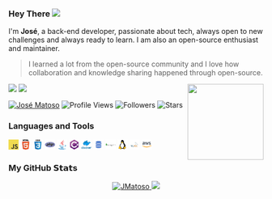 ### Hey There <img src="https://media.giphy.com/media/hvRJCLFzcasrR4ia7z/giphy.gif" width="25">

I'm <b>José</b>, a back-end developer, passionate about tech, always open to new challenges and always ready to learn. I am also an open-source enthusiast and maintainer. <br>
 
> I learned a lot from the open-source community and I love how collaboration 
and knowledge sharing happened through open-source.

<img align ="right" src = "https://i.imgur.com/w4pKOQi.jpg" width="150" height="150">
 
<a href = "mailto:jos3matosoj@gmail.com"><img src="https://img.shields.io/badge/-Gmail-%23333?style=for-the-badge&logo=gmail&logoColor=white" target="_blank"></a>
<a href="https://www.linkedin.com/in/josematoso/" target="_blank"><img src="https://img.shields.io/badge/-LinkedIn-%230077B5?style=for-the-badge&logo=linkedin&logoColor=white" target="_blank"></a> 

[![José Matoso](https://img.shields.io/badge/José-Matoso-<COLOR>.svg)](https://shields.io/) ![Profile Views](https://komarev.com/ghpvc/?username=jmatoso&color=green) ![Followers](https://img.shields.io/github/followers/jmatoso) ![Stars](https://img.shields.io/github/stars/jmatoso?label=Profile%20Stars&logo=Profile%20stars&logoColor=g) 

### Languages and Tools 
<code><img height="20" src="https://raw.githubusercontent.com/github/explore/80688e429a7d4ef2fca1e82350fe8e3517d3494d/topics/javascript/javascript.png"></code>
<code><img height="20" src="https://raw.githubusercontent.com/github/explore/80688e429a7d4ef2fca1e82350fe8e3517d3494d/topics/html/html.png"></code>
<code><img height="20" src="https://raw.githubusercontent.com/github/explore/80688e429a7d4ef2fca1e82350fe8e3517d3494d/topics/css/css.png"></code>
<code><img height="20" src="https://raw.githubusercontent.com/github/explore/80688e429a7d4ef2fca1e82350fe8e3517d3494d/topics/php/php.png"></code>
<code><img height="20" src="https://raw.githubusercontent.com/devicons/devicon/master/icons/java/java-original.svg"></code>
<code><img height="20" src="https://raw.githubusercontent.com/devicons/devicon/master/icons/csharp/csharp-original.svg"></code>
<code><img height="20" src="https://raw.githubusercontent.com/github/explore/80688e429a7d4ef2fca1e82350fe8e3517d3494d/topics/docker/docker.png"></code>
<code><img height="20" src="https://raw.githubusercontent.com/github/explore/80688e429a7d4ef2fca1e82350fe8e3517d3494d/topics/sql/sql.png"></code>
<code><img height="20" src="https://raw.githubusercontent.com/github/explore/80688e429a7d4ef2fca1e82350fe8e3517d3494d/topics/mongodb/mongodb.png"></code>
<code><img height="20" src="https://raw.githubusercontent.com/github/explore/80688e429a7d4ef2fca1e82350fe8e3517d3494d/topics/linux/linux.png"></code>
<code><img height="20" src="https://raw.githubusercontent.com/github/explore/80688e429a7d4ef2fca1e82350fe8e3517d3494d/topics/mysql/mysql.png"></code>
<code><img height="20" src="https://raw.githubusercontent.com/github/explore/80688e429a7d4ef2fca1e82350fe8e3517d3494d/topics/aws/aws.png"></code>

### My GitHub 𝗦𝘁𝗮𝘁s
<div align="center" style="display: inline_block">
  <a href="https://github.com/jmatoso">
  <img height="180em" src="https://github-readme-stats.vercel.app/api?username=jmatoso&show_icons=true&include_all_commits=true&count_private=true" alt="JMatoso" />   
  <img height="180em"  src="https://github-readme-stats.vercel.app/api/top-langs/?username=jmatoso&show_icons=truei&layout=compact&langs_count=7"/>
</div> 
